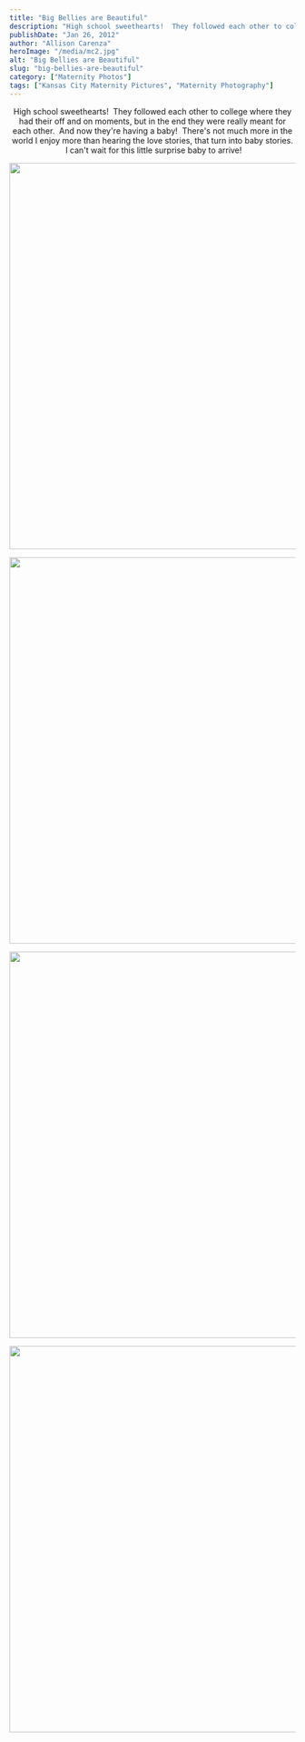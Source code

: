 ```yaml
---
title: "Big Bellies are Beautiful"
description: "High school sweethearts!  They followed each other to college where they had their off and on moments, but in the "
publishDate: "Jan 26, 2012"
author: "Allison Carenza"
heroImage: "/media/mc2.jpg"
alt: "Big Bellies are Beautiful"
slug: "big-bellies-are-beautiful"
category: ["Maternity Photos"]
tags: ["Kansas City Maternity Pictures", "Maternity Photography"]
---
```


<p style="text-align: center;">
<p style="text-align: center;">High school sweethearts!  They followed each other to college where they had their off and on moments, but in the end they were really meant for each other.  And now they&apos;re having a baby!  There&apos;s not much more in the world I enjoy more than hearing the love stories, that turn into baby stories.  I can&apos;t wait for this little surprise baby to arrive!</p>
<p style="text-align: center;"><img class="aligncenter size-full wp-image-3920" title="mc2" src="/media/mc2.jpg" alt="" width="930" height="680" srcset="/media/mc2.jpg 930w, /media/mc2-300x219.jpg 300w, /media/mc2-768x562.jpg 768w" sizes="(max-width: 930px) 100vw, 930px" /></p>
<p style="text-align: center;">
<p style="text-align: center;"><img class="aligncenter size-full wp-image-3919" title="mc1" src="/media/mc1.jpg" alt="" width="930" height="680" srcset="/media/mc1.jpg 930w, /media/mc1-300x219.jpg 300w, /media/mc1-768x562.jpg 768w" sizes="(max-width: 930px) 100vw, 930px" /></p>
<p style="text-align: center;">
<p style="text-align: center;"><img class="aligncenter size-full wp-image-3921" title="mc3" src="/media/mc3.jpg" alt="" width="930" height="680" srcset="/media/mc3.jpg 930w, /media/mc3-300x219.jpg 300w, /media/mc3-768x562.jpg 768w" sizes="(max-width: 930px) 100vw, 930px" /></p>
<p style="text-align: center;">
<p style="text-align: center;"><img class="aligncenter size-full wp-image-3922" title="mc4" src="/media/mc4.jpg" alt="" width="930" height="680" srcset="/media/mc4.jpg 930w, /media/mc4-300x219.jpg 300w, /media/mc4-768x562.jpg 768w" sizes="(max-width: 930px) 100vw, 930px" /></p>
